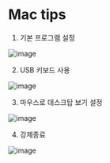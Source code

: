 # Mac tips

1) 기본 프로그램 설정

![image](https://user-images.githubusercontent.com/42775225/80672036-819eca80-8ae6-11ea-8dad-8dba6165b1c7.png)



2) USB 키보드 사용

![image](https://user-images.githubusercontent.com/42775225/80672171-ebb76f80-8ae6-11ea-9707-9e3351d5a49b.png)



3) 마우스로 데스크탑 보기 설정

![image](https://user-images.githubusercontent.com/42775225/80672226-11447900-8ae7-11ea-9f91-028a76a6f9f6.png)





4) 강제종료

![image](https://user-images.githubusercontent.com/42775225/81674204-c6801500-9487-11ea-9b07-e58b218a5b38.png)